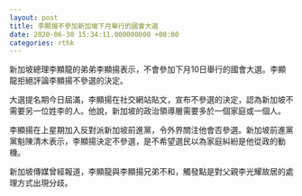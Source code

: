 ```yaml
---
layout: post
title: 李顯揚不參加新加坡下月舉行的國會大選
date: 2020-06-30 15:34:11.000000000 +08:00
categories: rthk
---
```


新加坡總理李顯龍的弟弟李顯揚表示，不會參加下月10日舉行的國會大選。李顯龍拒絕評論李顯揚不參選的決定。

大選提名期今日屆滿，李顯揚在社交網站貼文，宣布不參選的決定，認為新加坡不需要另一位姓李的人。他說，新加坡的政治領導層需要多於一個家庭或一個人。

李顯揚在上星期加入反對派新加坡前進黨，令外界關注他會否參選。新加坡前進黨黨魁陳清木表示，李顯揚決定不參選，是不希望選民以為家庭糾紛是他從政的動機。

新加坡傳媒曾經報道，李顯龍與李顯揚兄弟不和，觸發點是對父親李光耀故居的處理方式出現分歧。
